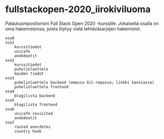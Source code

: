 # fullstackopen-2020_iirokiviluoma
Palautusrepositorioni Full Stack Open 2020 -kurssille. Jokaisella osalla on oma hakemistonsa, joista löytyy vielä tehtäväsarjojen hakemistot.

```
osa0
osa1
    kurssitiedot
    unicafe
    anekdootit
osa2
    kurssitiedot
    puhelinluettelo
    maiden tiedot
osa3
    puhelinluettelo backend (omassa Git-repossa; linkki kansiossa)
    puhelinluettelo frontend
osa4
    blogilista backend
osa5
    blogilista frontend
osa6
    unicafe revisited
    anekdootit
osa7
    routed anecdotes
    country hook
```
